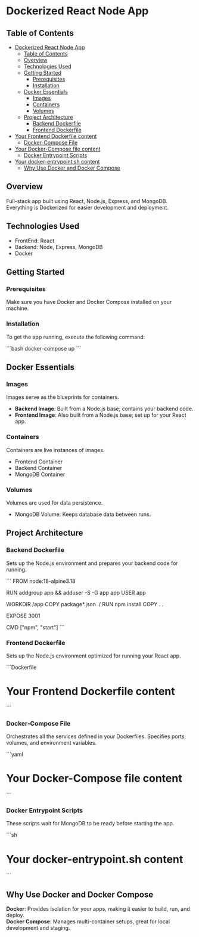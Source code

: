 # Dockerized React Node App

## Table of Contents
- [Dockerized React Node App](#dockerized-react-node-app)
  - [Table of Contents](#table-of-contents)
  - [Overview](#overview)
  - [Technologies Used](#technologies-used)
  - [Getting Started](#getting-started)
    - [Prerequisites](#prerequisites)
    - [Installation](#installation)
  - [Docker Essentials](#docker-essentials)
    - [Images](#images)
    - [Containers](#containers)
    - [Volumes](#volumes)
  - [Project Architecture](#project-architecture)
    - [Backend Dockerfile](#backend-dockerfile)
    - [Frontend Dockerfile](#frontend-dockerfile)
- [Your Frontend Dockerfile content](#your-frontend-dockerfile-content)
    - [Docker-Compose File](#docker-compose-file)
- [Your Docker-Compose file content](#your-docker-compose-file-content)
    - [Docker Entrypoint Scripts](#docker-entrypoint-scripts)
- [Your docker-entrypoint.sh content](#your-docker-entrypointsh-content)
  - [Why Use Docker and Docker Compose](#why-use-docker-and-docker-compose)

## Overview
Full-stack app built using React, Node.js, Express, and MongoDB. Everything is Dockerized for easier development and deployment.

## Technologies Used
- FrontEnd: React
- Backend: Node, Express, MongoDB
- Docker

## Getting Started

### Prerequisites
Make sure you have Docker and Docker Compose installed on your machine.

### Installation
To get the app running, execute the following command:

\`\`\`bash
docker-compose up
\`\`\`

## Docker Essentials

### Images
Images serve as the blueprints for containers.  
- **Backend Image**: Built from a Node.js base; contains your backend code.  
- **Frontend Image**: Also built from a Node.js base; set up for your React app.

### Containers
Containers are live instances of images.  
- Frontend Container
- Backend Container
- MongoDB Container

### Volumes
Volumes are used for data persistence.  
- MongoDB Volume: Keeps database data between runs.

## Project Architecture

### Backend Dockerfile
Sets up the Node.js environment and prepares your backend code for running.

\```
FROM node:18-alpine3.18

RUN addgroup app && adduser -S -G app app
USER app

WORKDIR /app
COPY package*.json ./
RUN npm install
COPY . .

EXPOSE 3001

CMD ["npm", "start"]
\```


### Frontend Dockerfile
Sets up the Node.js environment optimized for running your React app.

\`\`\`Dockerfile
# Your Frontend Dockerfile content
\`\`\`

### Docker-Compose File
Orchestrates all the services defined in your Dockerfiles. Specifies ports, volumes, and environment variables.

\`\`\`yaml
# Your Docker-Compose file content
\`\`\`

### Docker Entrypoint Scripts
These scripts wait for MongoDB to be ready before starting the app.

\`\`\`sh
# Your docker-entrypoint.sh content
\`\`\`

## Why Use Docker and Docker Compose
**Docker**: Provides isolation for your apps, making it easier to build, run, and deploy.  
**Docker Compose**: Manages multi-container setups, great for local development and staging.
